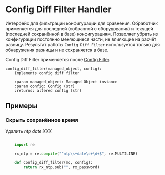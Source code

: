 # Config Diff Filter Handler


Интерфейс для фильтрации конфигурации для сравнения. 
Обработчик применяется для последней (собранной с оборудования) и текущей (последней сохранённой в базе) конфигурациям. 
Позволяет убрать из конфигурации постоянно меняющиеся части, не влияющие на расчёт разницу. 
Результат работы `Config Diff Filter` используется только для обнаружения разницы и не сохраняется в базе.

Config Diff Filter применяется после [Config Filter](config-filter.md).

    config_diff_filter(managed_object, config):
        Implements config diff filter
    
        :param managed_object: Managed Object instance
        :param config: Config (str)
        :returns: altered config (str)

## Примеры

### Скрыть сохранённое время

Удалить *ntp date XXX*

```python

    import re

    rx_ntp = re.compile("^ntp\s+date\s+\d+$", re.MULTILINE)

    def config_diff_filter(mo, config):
        return rx_ntp.sub("", rx_password)
```
